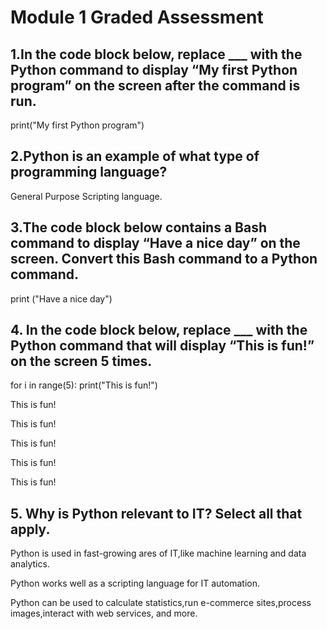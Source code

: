 # Module 1 Graded Assessment

## 1.In the code block below, replace ___ with the Python command to display “My first Python program” on the screen after the command is run.  

 print("My first Python program")

## 2.Python is an example of what type of programming language?
 
  General Purpose Scripting language.

## 3.The code block below contains a Bash command to display “Have a nice day” on the screen. Convert this Bash command to a Python command.
  
  print ("Have a nice day")

## 4. In the code block below, replace ___ with the Python command that will display “This is fun!” on the screen 5 times.

for i in range(5):
      print("This is fun!")

   This is fun!
   
   This is fun!
   
   This is fun!
   
   This is fun!
   
   This is fun!
  
## 5. Why is Python relevant to IT? Select all that apply.
   
   Python is used in fast-growing ares of IT,like machine learning and data analytics.
   
   Python works well as a scripting language for IT automation.
   
   Python can be used to calculate statistics,run e-commerce sites,process images,interact with web services, and more.
   
